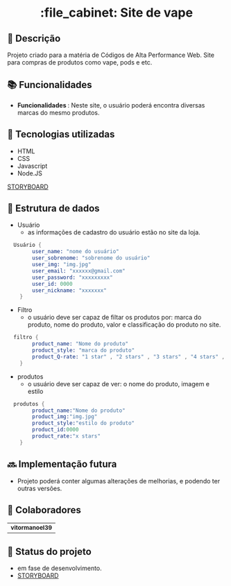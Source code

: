 <h1 align="center">:file_cabinet: Site de vape </h1>

## :memo: Descrição
Projeto criado para a matéria de Códigos de Alta Performance Web. Site para compras de produtos como vape, pods e etc.

## :books: Funcionalidades
* <b>Funcionalidades </b>: Neste site, o usuário poderá encontra diversas marcas do mesmo produtos.

## :wrench: Tecnologias utilizadas
* HTML
* CSS
* Javascript
* Node.JS

 

<a href="https://www.figma.com/file/zzF5MiHVC1MKFLZ49uQ3RE/Untitled?node-id=1%3A2&t=7n1VmUPkZaYKBm5S-1">STORYBOARD</a>

## :game_die: Estrutura de dados
- Usuário
  - as informações de cadastro do usuário estão no site da loja.
  
```s
  Usuário {
        user_name: "nome do usuário"
        user_sobrenome: "sobrenome do usuário"
        user_img: "img.jpg"
        user_email: "xxxxxx@gmail.com"
        user_password: "xxxxxxxxx"
        user_id: 0000
        user_nickname: "xxxxxxx"
    }
   ```

- Filtro
  - o usuário deve ser capaz de filtar os produtos por: marca do produto, nome do produto, valor e classificação do produto no site.
  
```s
  filtro {
        product_name: "Nome do produto"
        product_style: "marca do produto"
        product_Q-rate: "1 star" , "2 stars" , "3 stars" , "4 stars" , "5 stars"
    }
```
- produtos
  - o usuário deve ser capaz de ver: o nome do produto, imagem e estilo
  
```s
  produtos {
        product_name:"Nome do produto"
        product_img:"img.jpg"
        product_style:"estilo do produto"
        product_id:0000
        product_rate:"x stars"
    }
```
## :soon: Implementação futura
* Projeto poderá conter algumas alterações de melhorias, e podendo ter outras versões.

## :handshake: Colaboradores
<table>
  <tr>
    <td align="center">
      <a href="https://github.com/vitormanoel39">
        <sub>
          <b>vitormanoel39</b>
        </sub>
      </a>
    </td>
  </tr>
</table>

## :dart: Status do projeto
* em fase de desenvolvimento.
* <a href="https://www.figma.com/file/zzF5MiHVC1MKFLZ49uQ3RE/Untitled?node-id=1%3A2&t=7n1VmUPkZaYKBm5S-1">STORYBOARD</a>

